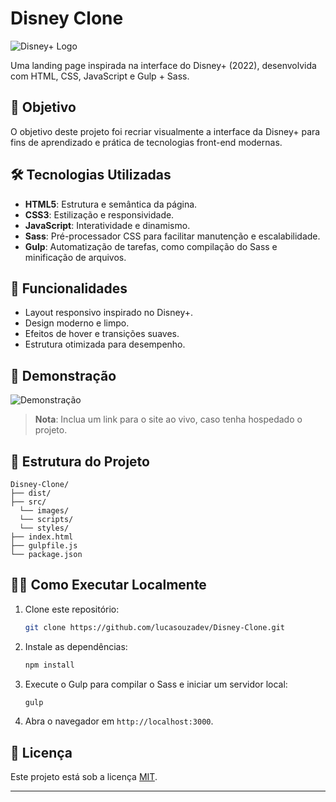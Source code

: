# Disney Clone

![Disney+ Logo](https://upload.wikimedia.org/wikipedia/commons/thumb/3/3e/Disney%2B_logo.svg/512px-Disney%2B_logo.svg.png)

Uma landing page inspirada na interface do Disney+ (2022), desenvolvida com HTML, CSS, JavaScript e Gulp + Sass.

## 🎯 Objetivo

O objetivo deste projeto foi recriar visualmente a interface da Disney+ para fins de aprendizado e prática de tecnologias front-end modernas.

## 🛠️ Tecnologias Utilizadas

- **HTML5**: Estrutura e semântica da página.
- **CSS3**: Estilização e responsividade.
- **JavaScript**: Interatividade e dinamismo.
- **Sass**: Pré-processador CSS para facilitar manutenção e escalabilidade.
- **Gulp**: Automatização de tarefas, como compilação do Sass e minificação de arquivos.

## 🚀 Funcionalidades

- Layout responsivo inspirado no Disney+.
- Design moderno e limpo.
- Efeitos de hover e transições suaves.
- Estrutura otimizada para desempenho.

## 🌟 Demonstração

![Demonstração](https://via.placeholder.com/800x400.png?text=Imagem+ou+GIF+da+Página)

> **Nota**: Inclua um link para o site ao vivo, caso tenha hospedado o projeto.

## 📂 Estrutura do Projeto

```plaintext
Disney-Clone/
├── dist/
├── src/
  └── images/
  └── scripts/
  └── styles/
├── index.html
├── gulpfile.js
└── package.json
```

## 🧑‍💻 Como Executar Localmente

1. Clone este repositório:
   ```bash
   git clone https://github.com/lucasouzadev/Disney-Clone.git
   ```
2. Instale as dependências:
   ```bash
   npm install
   ```
3. Execute o Gulp para compilar o Sass e iniciar um servidor local:
   ```bash
   gulp
   ```

4. Abra o navegador em `http://localhost:3000`.

## 📝 Licença

Este projeto está sob a licença [MIT](LICENSE).

---
